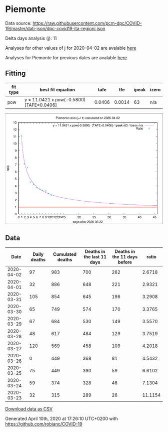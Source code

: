 # Piemonte

Data source: https://raw.githubusercontent.com/pcm-dpc/COVID-19/master/dati-json/dpc-covid19-ita-regioni.json

Delta days analysis (j): 11

Analyses for other values of j for 2020-04-02 are avalable [here](../README.md)

Analyses for Piemonte for previous dates are avalable [here](../../README.md)

## Fitting 
|fit type|best fit equation|tafe|tfe|ipeak|izero|
|-------|-----|--------|------|---|---|
|pow|y = 11.0421 x pow(-0.5800)  [TAFE=0.0406]|0.0406|0.0014|63|n/a|

![Plot](COVID-19_piemonte_j11_2020-04-02.png)

## Data
|Date|Daily deaths|Cumulated deaths|Deaths in the last 11 days|Deaths in the 11 days before|ratio|
|----|----------|-----------|-------|--------------------|-----|
|2020-04-02|97|983|700|262|2.6718|
|2020-04-01|32|886|648|221|2.9321|
|2020-03-31|105|854|645|196|3.2908|
|2020-03-30|65|749|574|170|3.3765|
|2020-03-29|67|684|530|149|3.5570|
|2020-03-28|48|617|484|129|3.7519|
|2020-03-27|120|569|458|109|4.2018|
|2020-03-26|0|449|368|81|4.5432|
|2020-03-25|75|449|390|59|6.6102|
|2020-03-24|59|374|328|46|7.1304|
|2020-03-23|32|315|289|26|11.1154|

[Download data as CSV](COVID-19_piemonte_j11_2020-04-02.csv)

Generated April 10th, 2020 at 17:26:10 UTC+0200 with https://github.com/robianc/COVID-19
